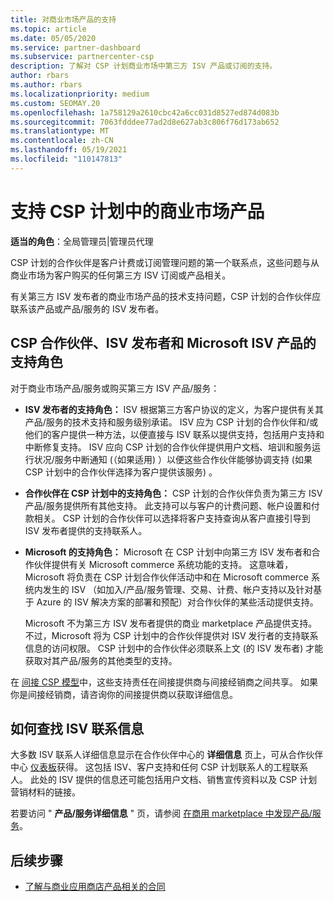 ```yaml
---
title: 对商业市场产品的支持
ms.topic: article
ms.date: 05/05/2020
ms.service: partner-dashboard
ms.subservice: partnercenter-csp
description: 了解对 CSP 计划商业市场中第三方 ISV 产品或订阅的支持。
author: rbars
ms.author: rbars
ms.localizationpriority: medium
ms.custom: SEOMAY.20
ms.openlocfilehash: 1a758129a2610cbc42a6cc031d8527ed874d083b
ms.sourcegitcommit: 7063fdddee77ad2d8e627ab3c806f76d173ab652
ms.translationtype: MT
ms.contentlocale: zh-CN
ms.lasthandoff: 05/19/2021
ms.locfileid: "110147813"
---
```

# <a name="support-for-commercial-marketplace-products-in-the-csp-program"></a>支持 CSP 计划中的商业市场产品


**适当的角色**：全局管理员|管理员代理

CSP 计划的合作伙伴是客户计费或订阅管理问题的第一个联系点，这些问题与从商业市场为客户购买的任何第三方 ISV 订阅或产品相关。

有关第三方 ISV 发布者的商业市场产品的技术支持问题，CSP 计划的合作伙伴应联系该产品或产品/服务的 ISV 发布者。

## <a name="support-roles-of-isv-products-for-csp-partners-isv-publishers-and-microsoft"></a>CSP 合作伙伴、ISV 发布者和 Microsoft ISV 产品的支持角色

对于商业市场产品/服务或购买第三方 ISV 产品/服务：

- **ISV 发布者的支持角色：** ISV 根据第三方客户协议的定义，为客户提供有关其产品/服务的技术支持和服务级别承诺。 ISV 应为 CSP 计划的合作伙伴和/或他们的客户提供一种方法，以便直接与 ISV 联系以提供支持，包括用户支持和中断修复支持。 ISV 应向 CSP 计划的合作伙伴提供用户文档、培训和服务运行状况/服务中断通知 (（如果适用) ）以便这些合作伙伴能够协调支持 (如果 CSP 计划中的合作伙伴选择为客户提供该服务) 。

- **合作伙伴在 CSP 计划中的支持角色：** CSP 计划的合作伙伴负责为第三方 ISV 产品/服务提供所有其他支持。 此支持可以与客户的计费问题、帐户设置和付款相关。 CSP 计划的合作伙伴可以选择将客户支持查询从客户直接引导到 ISV 发布者提供的支持联系人。

- **Microsoft 的支持角色：** Microsoft 在 CSP 计划中向第三方 ISV 发布者和合作伙伴提供有关 Microsoft commerce 系统功能的支持。 这意味着，Microsoft 将负责在 CSP 计划合作伙伴活动中和在 Microsoft commerce 系统内发生的 ISV （如加入/产品/服务管理、交易、计费、帐户支持以及针对基于 Azure 的 ISV 解决方案的部署和预配）对合作伙伴的某些活动提供支持。

    Microsoft 不为第三方 ISV 发布者提供的商业 marketplace 产品提供支持。 不过，Microsoft 将为 CSP 计划中的合作伙伴提供对 ISV 发行者的支持联系信息的访问权限。 CSP 计划中的合作伙伴必须联系上文 (的 ISV 发布者) 才能获取对其产品/服务的其他类型的支持。

在 [间接 CSP 模型](csp-overview.md#indirect-model)中，这些支持责任在间接提供商与间接经销商之间共享。 如果你是间接经销商，请咨询你的间接提供商以获取详细信息。

## <a name="how-to-find-isv-contact-information"></a>如何查找 ISV 联系信息

大多数 ISV 联系人详细信息显示在合作伙伴中心的 **详细信息** 页上，可从合作伙伴中心 [仪表板](https://partner.microsoft.com/dashboard)获得。 这包括 ISV、客户支持和任何 CSP 计划联系人的工程联系人。 此处的 ISV 提供的信息还可能包括用户文档、销售宣传资料以及 CSP 计划营销材料的链接。

若要访问 " **产品/服务详细信息** " 页，请参阅 [在商用 marketplace 中发现产品/服务](csp-commercial-marketplace-discover.md#view-marketplace-offers-in-partner-center)。

## <a name="next-steps"></a>后续步骤

- [了解与商业应用商店产品相关的合同](csp-commercial-marketplace-contracting.md)
